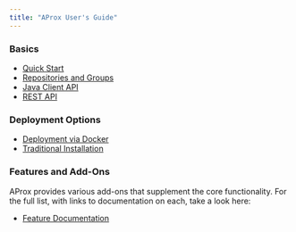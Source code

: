 ```yaml
---
title: "AProx User's Guide"
---
```


### Basics

* [Quick Start](quickstart.html)
* [Repositories and Groups](repos-groups.html)
* [Java Client API](java-client-basics.html)
* [REST API](rest-client-basics.html)

### Deployment Options

* [Deployment via Docker](docker.html)
* [Traditional Installation](traditional-install.html)
<!-- * [Embedding](embedding.html) -->

### Features and Add-Ons

AProx provides various add-ons that supplement the core functionality. For the full list, with links to documentation on each, take a look here:

* [Feature Documentation](addons/index.html)

